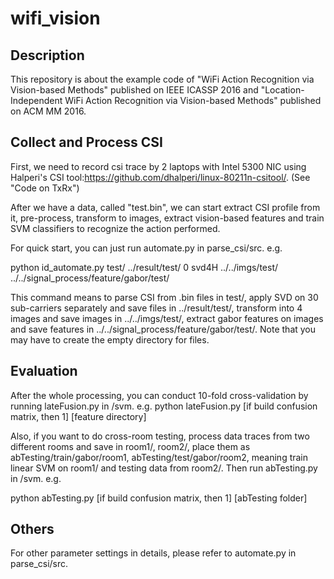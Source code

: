 # wifi_vision
Description
------
This repository is about the example code of "WiFi Action Recognition via Vision-based Methods" published on IEEE ICASSP 2016 and "Location-Independent WiFi Action Recognition via Vision-based Methods" published on ACM MM 2016.

Collect and Process CSI
------
First, we need to record csi trace by 2 laptops with Intel 5300 NIC using Halperi's CSI tool:https://github.com/dhalperi/linux-80211n-csitool/.
(See "Code on TxRx")

After we have a data, called "test.bin", we can start extract CSI profile from it, pre-process, transform to images, extract vision-based features and train SVM classifiers to recognize the action performed.

For quick start, you can just run automate.py in parse_csi/src. e.g.

python id_automate.py test/ ../result/test/ 0 svd4H ../../imgs/test/ ../../signal_process/feature/gabor/test/

This command means to parse CSI from .bin files in test/, apply SVD on 30 sub-carriers separately and save files in ../result/test/, transform into 4 images and save images in ../../imgs/test/, extract gabor features on images and save features in ../../signal_process/feature/gabor/test/. Note that you may have to create the empty directory for files.

Evaluation
------
After the whole processing, you can conduct 10-fold cross-validation by running lateFusion.py in /svm. e.g.
python lateFusion.py [if build confusion matrix, then 1] [feature directory]

Also, if you want to do cross-room testing, process data traces from two different rooms and save in room1/, room2/, 
place them as abTesting/train/gabor/room1, abTesting/test/gabor/room2, 
meaning train linear SVM on room1/ and testing data from room2/. Then run abTesting.py in /svm. e.g.

python abTesting.py [if build confusion matrix, then 1] [abTesting folder]

Others
---
For other parameter settings in details, please refer to automate.py in parse_csi/src.
